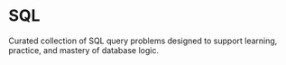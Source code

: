 # SQL
Curated collection of SQL query problems designed to support learning, practice, and mastery of database logic.

